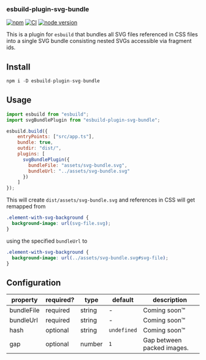### esbuild-plugin-svg-bundle

[![npm](https://img.shields.io/npm/v/esbuild-plugin-svg-bundle)](https://www.npmjs.com/package/esbuild-plugin-svg-bundle)
[![CI](https://github.com/tim-we/esbuild-plugin-svg-bundle/actions/workflows/build.yml/badge.svg)](https://github.com/tim-we/esbuild-plugin-svg-bundle/actions/workflows/build.yml)
[![node version](https://img.shields.io/node/v/esbuild-plugin-svg-bundle)](https://github.com/tim-we/esbuild-plugin-svg-bundle/blob/main/package.json)

This is a plugin for `esbuild` that bundles all SVG files referenced in CSS files into a single SVG bundle consisting nested SVGs accessible via fragment ids.

## Install

```js
npm i -D esbuild-plugin-svg-bundle
```

## Usage

```js
import esbuild from "esbuild";
import svgBundlePlugin from "esbuild-plugin-svg-bundle";

esbuild.build({
    entryPoints: ["src/app.ts"],
    bundle: true,
    outdir: "dist/",
    plugins: [
      svgBundlePlugin({
        bundleFile: "assets/svg-bundle.svg",
        bundleUrl: "../assets/svg-bundle.svg"
      })
    ]
});
```

This will create `dist/assets/svg-bundle.svg` and references in CSS will get remapped from

```css
.element-with-svg-background {
  background-image: url(svg-file.svg);
}
```

using the specified `bundleUrl` to

```css
.element-with-svg-background {
  background-image: url(../assets/svg-bundle.svg#svg-file);
}
```

## Configuration

| property | required? | type | default | description |
| - | - | - | - | - |
| bundleFile | required | string | - | Coming soon™ |
| bundleUrl | required | string | - | Coming soon™ |
| hash | optional | string | `undefined` | Coming soon™ |
| gap | optional | number | `1` | Gap between packed images. |
